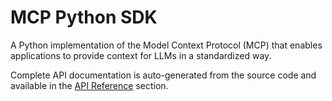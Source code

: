 # MCP Python SDK

A Python implementation of the Model Context Protocol (MCP) that enables applications to provide context for LLMs in a standardized way.


Complete API documentation is auto-generated from the source code and available in the [API Reference](reference/mcp/index.md) section.
